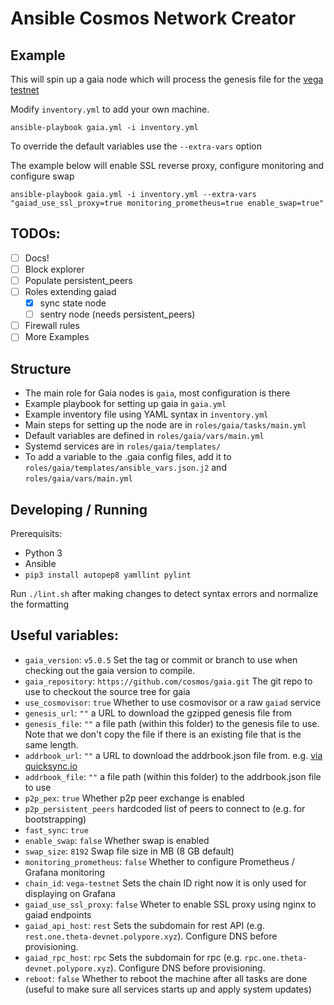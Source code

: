 # Ansible Cosmos Network Creator

## Example

This will spin up a gaia node which will process the genesis file for the [vega testnet](https://github.com/cosmos/vega-test/blob/master/public-testnet/modified_genesis_public_testnet/genesis.json.gz)

Modify `inventory.yml` to add your own machine.

```
ansible-playbook gaia.yml -i inventory.yml
```

To override the default variables use the `--extra-vars` option

The example below will enable SSL reverse proxy, configure monitoring and configure swap
```
ansible-playbook gaia.yml -i inventory.yml --extra-vars "gaiad_use_ssl_proxy=true monitoring_prometheus=true enable_swap=true"
```

## TODOs:

- [ ] Docs!
- [ ] Block explorer
- [ ] Populate persistent_peers
- [ ] Roles extending gaiad
	- [x] sync state node
	- [ ] sentry node (needs persistent_peers)
- [ ] Firewall rules
- [ ] More Examples

## Structure

- The main role for Gaia nodes is `gaia`, most configuration is there
- Example playbook for setting up gaia in `gaia.yml`
- Example inventory file using YAML syntax in `inventory.yml`
- Main steps for setting up the node are in `roles/gaia/tasks/main.yml`
- Default variables are defined in `roles/gaia/vars/main.yml`
- Systemd services are in `roles/gaia/templates/`
- To add a variable to the .gaia config files, add it to `roles/gaia/templates/ansible_vars.json.j2` and `roles/gaia/vars/main.yml`

## Developing / Running

Prerequisits:

- Python 3
- Ansible
- `pip3 install autopep8 yamllint pylint`

Run `./lint.sh` after making changes to detect syntax errors and normalize the formatting

## Useful variables:

- `gaia_version`: `v5.0.5` Set the tag or commit or branch to use when checking out the gaia version to compile.
- `gaia_repository`: `https://github.com/cosmos/gaia.git` The git repo to use to checkout the source tree for gaia
- `use_cosmovisor`: `true` Whether to use cosmovisor or a raw `gaiad` service
- `genesis_url`: `""` a URL to download the gzipped genesis file from
- `genesis_file`: `""` a file path (within this folder) to the genesis file to use. Note that we don't copy the file if there is an existing file that is the same length.
- `addrbook_url`: `""` a URL to download the addrbook.json file from. e.g. [via quicksync.io](https://quicksync.io/addrbook.cosmos.json)
- `addrbook_file`: `""` a file path (within this folder) to the addrbook.json file to use
- `p2p_pex`: `true` Whether p2p peer exchange is enabled
- `p2p_persistent_peers` hardcoded list of peers to connect to (e.g. for bootstrapping)
- `fast_sync`: `true`
- `enable_swap`: `false` Whether swap is enabled
- `swap_size`: `8192` Swap file size in MB (8 GB default)
- `monitoring_prometheus`: `false` Whether to configure Prometheus / Grafana monitoring
- `chain_id`: `vega-testnet` Sets the chain ID right now it is only used for displaying on Grafana
- `gaiad_use_ssl_proxy`: `false` Wheter to enable SSL proxy using nginx to gaiad endpoints
- `gaiad_api_host`: `rest` Sets the subdomain for rest API (e.g. `rest.one.theta-devnet.polypore.xyz`). Configure DNS before provisioning.
- `gaiad_rpc_host`: `rpc` Sets the subdomain for rpc (e.g. `rpc.one.theta-devnet.polypore.xyz`). Configure DNS before provisioning.
- `reboot`: `false` Whether to reboot the machine after all tasks are done (useful to make sure all services starts up and apply system updates)
